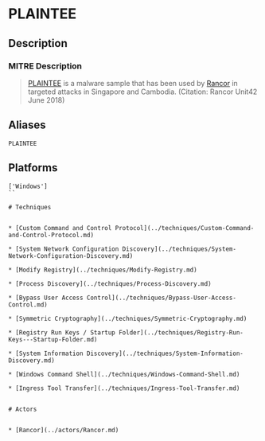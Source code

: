 
# PLAINTEE

## Description

### MITRE Description

> [PLAINTEE](https://attack.mitre.org/software/S0254) is a malware sample that has been used by [Rancor](https://attack.mitre.org/groups/G0075) in targeted attacks in Singapore and Cambodia. (Citation: Rancor Unit42 June 2018)

## Aliases

```
PLAINTEE
```

## Platforms

```
['Windows']
``

# Techniques


* [Custom Command and Control Protocol](../techniques/Custom-Command-and-Control-Protocol.md)

* [System Network Configuration Discovery](../techniques/System-Network-Configuration-Discovery.md)
    
* [Modify Registry](../techniques/Modify-Registry.md)
    
* [Process Discovery](../techniques/Process-Discovery.md)
    
* [Bypass User Access Control](../techniques/Bypass-User-Access-Control.md)
    
* [Symmetric Cryptography](../techniques/Symmetric-Cryptography.md)
    
* [Registry Run Keys / Startup Folder](../techniques/Registry-Run-Keys---Startup-Folder.md)
    
* [System Information Discovery](../techniques/System-Information-Discovery.md)
    
* [Windows Command Shell](../techniques/Windows-Command-Shell.md)
    
* [Ingress Tool Transfer](../techniques/Ingress-Tool-Transfer.md)
    

# Actors


* [Rancor](../actors/Rancor.md)


